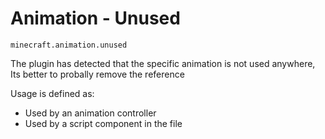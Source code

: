 # Animation - Unused

`minecraft.animation.unused`

The plugin has detected that the specific animation is not used anywhere, Its better to probally remove the reference

Usage is defined as:
- Used by an animation controller
- Used by a script component in the file